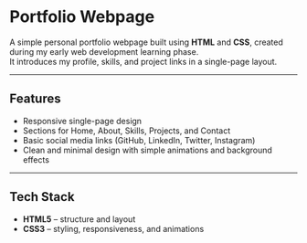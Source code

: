 # Portfolio Webpage

A simple personal portfolio webpage built using **HTML** and **CSS**, created during my early web development learning phase.  
It introduces my profile, skills, and project links in a single-page layout.

---

## Features
- Responsive single-page design  
- Sections for Home, About, Skills, Projects, and Contact  
- Basic social media links (GitHub, LinkedIn, Twitter, Instagram)  
- Clean and minimal design with simple animations and background effects  

---

## Tech Stack
- **HTML5** – structure and layout  
- **CSS3** – styling, responsiveness, and animations 

